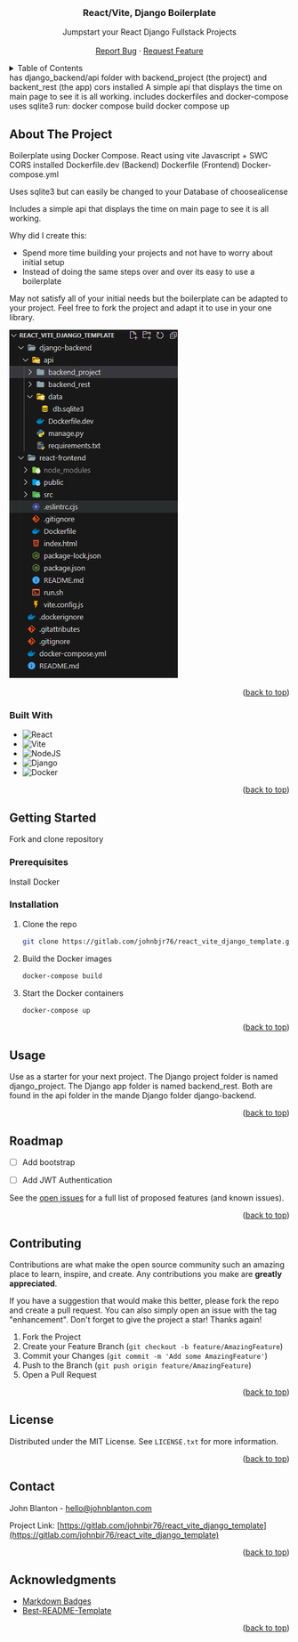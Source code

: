 <a name="readme-top"></a>




<!-- PROJECT LOGO -->
<br />
<div align="center">
 

  <h3 align="center">React/Vite, Django Boilerplate</h3>

  <p align="center">
    Jumpstart your React Django Fullstack Projects
    <br />
    <br />
    <a href="https://gitlab.com/johnbjr76/react_vite_django_template/-/issues">Report Bug</a>
    ·
    <a href="https://gitlab.com/johnbjr76/react_vite_django_template/-/issues">Request Feature</a>
  </p>
</div>



<!-- TABLE OF CONTENTS -->
<details>
  <summary>Table of Contents</summary>
  <ol>
    <li>
      <a href="#about-the-project">About The Project</a>
      <ul>
        <li><a href="#built-with">Built With</a></li>
      </ul>
    </li>
    <li>
      <a href="#getting-started">Getting Started</a>
      <ul>
        <li><a href="#prerequisites">Prerequisites</a></li>
        <li><a href="#installation">Installation</a></li>
      </ul>
    </li>
    <li><a href="#usage">Usage</a></li>
    <li><a href="#roadmap">Roadmap</a></li>
    <li><a href="#contributing">Contributing</a></li>
    <li><a href="#license">License</a></li>
    <li><a href="#contact">Contact</a></li>
    <li><a href="#acknowledgments">Acknowledgments</a></li>
  </ol>
</details>
has django_backend/api folder with backend_project (the project) and backent_rest (the app)
cors installed
A simple api that displays the time on main page to see it is all working. 
includes dockerfiles and docker-compose
uses sqlite3
run:
docker compose build
docker compose up


<!-- ABOUT THE PROJECT -->
## About The Project


Boilerplate using Docker Compose.
React using vite
Javascript + SWC
CORS installed
Dockerfile.dev (Backend)
Dockerfile (Frontend)
Docker-compose.yml

Uses sqlite3 but can easily be changed to your Database of choosealicense

Includes a simple api that displays the time on main page to see it is all working.

Why did I create this:
* Spend more time building your projects and not have to worry about initial setup
* Instead of doing the same steps over and over its easy to use a boilerplate

May not satisfy all of your initial needs but the boilerplate can be adapted to your project.  Feel free to fork the project and adapt it to use in your one library.

![react vite django files screenshot](/images/reactvitedjangofiles.png "Boilerplate FIles")

<p align="right">(<a href="#readme-top">back to top</a>)</p>



### Built With


* ![React](https://img.shields.io/badge/react-%2320232a.svg?style=for-the-badge&logo=react&logoColor=%2361DAFB)
* ![Vite](https://img.shields.io/badge/vite-%23646CFF.svg?style=for-the-badge&logo=vite&logoColor=white)
* ![NodeJS](https://img.shields.io/badge/node.js-6DA55F?style=for-the-badge&logo=node.js&logoColor=white)
* ![Django](https://img.shields.io/badge/django-%23092E20.svg?style=for-the-badge&logo=django&logoColor=white)
* ![Docker](https://img.shields.io/badge/docker-%230db7ed.svg?style=for-the-badge&logo=docker&logoColor=white)


<p align="right">(<a href="#readme-top">back to top</a>)</p>



<!-- GETTING STARTED -->
## Getting Started

Fork and clone repository

### Prerequisites

Install Docker

### Installation


1. Clone the repo
   ```sh
   git clone https://gitlab.com/johnbjr76/react_vite_django_template.git
   ```
2. Build the Docker images
   ```sh
   docker-compose build
   ```
3. Start the Docker containers
   ```sh
   docker-compose up
   ```

<p align="right">(<a href="#readme-top">back to top</a>)</p>



<!-- USAGE EXAMPLES -->
## Usage

Use as a starter for your next project. The Django project folder is named django_project. The Django app folder is named backend_rest. Both are found in the api folder in the mande Django folder django-backend.

<p align="right">(<a href="#readme-top">back to top</a>)</p>



<!-- ROADMAP -->
## Roadmap

- [ ] Add bootstrap
- [ ] Add JWT Authentication


See the [open issues](https://gitlab.com/johnbjr76/react_vite_django_template/-/issues) for a full list of proposed features (and known issues).

<p align="right">(<a href="#readme-top">back to top</a>)</p>



<!-- CONTRIBUTING -->
## Contributing

Contributions are what make the open source community such an amazing place to learn, inspire, and create. Any contributions you make are **greatly appreciated**.

If you have a suggestion that would make this better, please fork the repo and create a pull request. You can also simply open an issue with the tag "enhancement".
Don't forget to give the project a star! Thanks again!

1. Fork the Project
2. Create your Feature Branch (`git checkout -b feature/AmazingFeature`)
3. Commit your Changes (`git commit -m 'Add some AmazingFeature'`)
4. Push to the Branch (`git push origin feature/AmazingFeature`)
5. Open a Pull Request

<p align="right">(<a href="#readme-top">back to top</a>)</p>



<!-- LICENSE -->
## License

Distributed under the MIT License. See `LICENSE.txt` for more information.

<p align="right">(<a href="#readme-top">back to top</a>)</p>



<!-- CONTACT -->
## Contact

John Blanton - hello@johnblanton.com

Project Link: [https://gitlab.com/johnbjr76/react_vite_django_template](https://gitlab.com/johnbjr76/react_vite_django_template)

<p align="right">(<a href="#readme-top">back to top</a>)</p>

<!-- ACKNOWLEDGMENTS -->
## Acknowledgments

* [Markdown Badges](https://github.com/Ileriayo/markdown-badges)
* [Best-README-Template](https://github.com/othneildrew/Best-README-Template)


<p align="right">(<a href="#readme-top">back to top</a>)</p>

